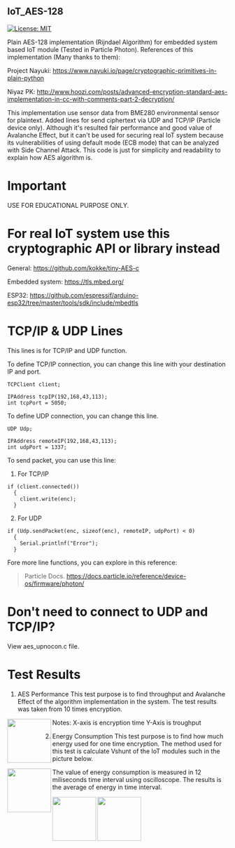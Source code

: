 ## IoT_AES-128
[![License: MIT](https://img.shields.io/badge/License-MIT-yellow.svg)](https://opensource.org/licenses/MIT)

Plain AES-128 implementation (Rijndael Algorithm) for embedded system based IoT module (Tested in Particle Photon).
References of this implementation (Many thanks to them):

Project Nayuki: https://www.nayuki.io/page/cryptographic-primitives-in-plain-python

Niyaz PK: http://www.hoozi.com/posts/advanced-encryption-standard-aes-implementation-in-cc-with-comments-part-2-decryption/

This implementation use sensor data from BME280 environmental sensor for plaintext. Added lines for send ciphertext via UDP and TCP/IP (Particle device only). Although it's resulted fair performance and good value of Avalanche Effect, but it can't be used for securing real IoT system because its vulnerabilities of using default mode (ECB mode) that can be analyzed with Side Channel Attack. This code is just for simplicity and readability to explain how AES algorithm is.

# Important
USE FOR EDUCATIONAL PURPOSE ONLY.

# For real IoT system use this cryptographic API or library instead

General: https://github.com/kokke/tiny-AES-c

Embedded system: https://tls.mbed.org/

ESP32: https://github.com/espressif/arduino-esp32/tree/master/tools/sdk/include/mbedtls


# TCP/IP & UDP Lines
This lines is for TCP/IP and UDP function.

To define TCP/IP connection, you can change this line with your destination IP and port.
```
TCPClient client;

IPAddress tcpIP(192,168,43,113);
int tcpPort = 5050;
```

To define UDP connection, you can change this line.
```
UDP Udp;

IPAddress remoteIP(192,168,43,113);
int udpPort = 1337;
```

To send packet, you can use this line:
1. For TCP/IP
```
if (client.connected())
  {
    client.write(enc);
  }
```

2. For UDP
```
if (Udp.sendPacket(enc, sizeof(enc), remoteIP, udpPort) < 0)
  {
    Serial.printlnf("Error");
  }
```

Fore more line functions, you can explore in this reference: 
>Particle Docs.
>https://docs.particle.io/reference/device-os/firmware/photon/

# Don't need to connect to UDP and TCP/IP?
View aes_upnocon.c file.

# Test Results
1. AES Performance
  This test purpose is to find throughput and Avalanche Effect of the algorithm implementation in the system. The test results was taken from 10 times encryption.
  <p>
  <img align="left" width="100" height="100" src="https://postimg.cc/rdBbQJVW">
  </p>
  Notes:
  X-axis is encryption time
  Y-Axis is troughput

2. Energy Consumption
  This test purpose is to find how much energy used for one time encryption. The method used for this test is calculate Vshunt of the IoT modules such in the picture below.
  <p>
  <img align="left" width="100" height="100" src="https://postimg.cc/n9ZWthQh">
  <p>

  The value of energy consumption is measured in 12 miliseconds time interval using oscilloscope. The results is the average of energy in time interval.
  <p>
  <img align="left" width="100" height="100" src="https://postimg.cc/bZygqqfV">
  </P>
  <p>
  <img align="left" width="100" height="100" src="https://postimg.cc/TLr2132D">
  </P>
